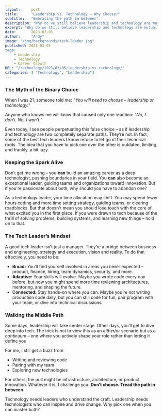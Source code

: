 ```yaml
---
layout:     post
title:      "Leadership vs. Technology – Why Choose?"
subtitle:   "Embracing the path in between"
description: "Why do we still believe leadership and technology are mutually exclusive?"
excerpt: "Why do we still believe leadership and technology are mutually exclusive?"
date:       2023-03-05
author:     "Andy"
image: "/img/backgrounds/tech-leader.jpg"
published: 2023-03-05
tags:
    - Leadership
    - Technology
    - Career Growth
URL: "/technology/2023/03/05/leadership-vs-technology/"
categories: [ "Technology", "Leadership"]
---
```


### The Myth of the Binary Choice

When I was 21, someone told me: _"You will need to choose – leadership or technology."_

Anyone who knows me will know that caused only one reaction: _"No, I don’t. No, I won’t."_

Even today, I see people perpetuating this false choice – as if leadership and technology are two completely separate paths. They’re not. In fact, some of the best tech leaders I know refuse to let go of their technical roots. The idea that you have to pick one over the other is outdated, limiting, and frankly, a bit lazy.

### Keeping the Spark Alive

Don’t get me wrong – you **can** build an amazing career as a deep technologist, pushing boundaries in your field. You **can** also become an exceptional leader, guiding teams and organizations toward innovation. But if you're passionate about both, why should you have to abandon one?

As a technology leader, your time allocation may shift. You may spend fewer hours coding and more time setting strategy, guiding teams, or clearing roadblocks. But that doesn't mean you should lose touch with the core of what excited you in the first place. If you were drawn to tech because of the thrill of solving problems, building systems, and learning new things – hold on to that.

### The Tech Leader’s Mindset

A good tech leader isn’t just a manager. They’re a bridge between business and engineering, strategy and execution, vision and reality. To do that effectively, you need to be:

- **Broad:** You’ll find yourself involved in areas you never expected – product, finance, hiring, team dynamics, security, and more.
- **Adaptive:** Your skills will evolve. Maybe you wrote code every day before, but now you might spend more time reviewing architectures, mentoring, and shaping the future.
- **Connected:** Stay hands-on where you can. Maybe you’re not writing production code daily, but you can still code for fun, pair program with your team, or dive into technical discussions.

### Walking the Middle Path

Some days, leadership will take center stage. Other days, you’ll get to dive deep into tech. The trick is not to view this as an _either/or_ scenario but as a _continuum_ – one where you actively shape your role rather than letting it define you.

For me, I still get a buzz from:

- Writing and reviewing code
- Pairing with my team
- Exploring new technologies

For others, the pull might be infrastructure, architecture, or product innovation. Whatever it is, I challenge you: **Don’t choose. Tread the path in between.**

Technology needs leaders who understand the craft. Leadership needs technologists who can inspire and drive change. Why pick one when you can master both?

